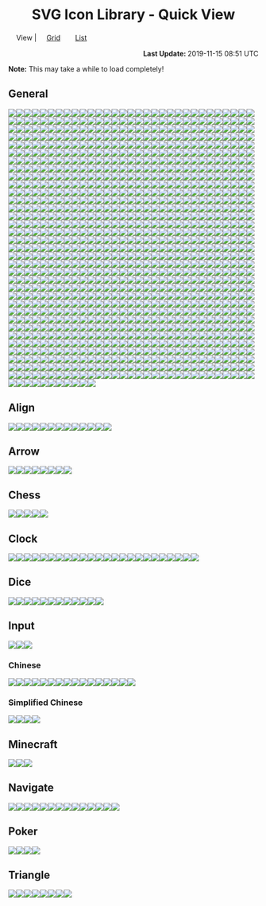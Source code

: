 # <div align="center">SVG Icon Library - Quick View</div>

<img src="../Eye.svg" width="16" height="16" />View | <a href="./QuickView.md"><img src="../Grid.svg" width="16" height="16" />Grid</a>　<a href="./QuickView_List.md"><img src="../ListBullet.svg" width="16" height="16" />List</a>

<div align="right"><strong>Last Update: </strong>2019-11-15 08:51 UTC</div>

<strong>Note:</strong> This may take a while to load completely!

## General

<img src="../Abacus.svg" /><img src="../Accessibility.svg" /><img src="../Account.svg" /><img src="../Acorn.svg" /><img src="../Add.svg" /><img src="../AdobeAcrobat.svg" /><img src="../AdobeAfterEffects.svg" /><img src="../AdobeAfterEffects_Outline.svg" /><img src="../AdobeAudition.svg" /><img src="../AdobeAudition_Outline.svg" /><img src="../AdobeDreamweaver.svg" /><img src="../AdobeDreamweaver_Outline.svg" /><img src="../AdobeIllustrator.svg" /><img src="../AdobeIllustrator_Outline.svg" /><img src="../AdobeInc.svg" /><img src="../AdobeInDesign.svg" /><img src="../AdobeInDesign_Outline.svg" /><img src="../AdobeLightroom.svg" /><img src="../AdobeLightroom_Outline.svg" /><img src="../AdobePhotoshop.svg" /><img src="../AdobePhotoshop_Outline.svg" /><img src="../AdobePremiere.svg" /><img src="../AdobePremiere_Outline.svg" /><img src="../AdobeTypekit.svg" /><img src="../AdobeTypekit_Outline.svg" /><img src="../AdobeXD.svg" /><img src="../AdobeXD_Outline.svg" /><img src="../Airbnb.svg" /><img src="../Airplane.svg" /><img src="../AirPlay.svg" /><img src="../Alarm.svg" /><img src="../Alarm_Add.svg" /><img src="../Alarm_Off.svg" /><img src="../Alarm_On.svg" /><img src="../Alien.svg" /><img src="../AlienMonster.svg" /><img src="../Alien_Alt.svg" /><img src="../Amazon.svg" /><img src="../Ambulance.svg" /><img src="../AMD.svg" /><img src="../Analytics.svg" /><img src="../Anchor.svg" /><img src="../Anger.svg" /><img src="../AngularJS.svg" /><img src="../AngularUniversal.svg" /><img src="../Announcement.svg" /><img src="../Apartment.svg" /><img src="../Apple.svg" /><img src="../AppleInc.svg" /><img src="../Applications.svg" /><img src="../Applications_Alt.svg" /><img src="../Archive.svg" /><img src="../Archway.svg" /><img src="../Arduino.svg" /><img src="../Assignment.svg" /><img src="../Assignment_Late.svg" /><img src="../Assignment_TurnIn.svg" /><img src="../Astronaut.svg" /><img src="../AthleticShoe.svg" /><img src="../Atom.svg" /><img src="../Award.svg" /><img src="../Axe.svg" /><img src="../Baby.svg" /><img src="../BabyCarriage.svg" /><img src="../Baby_Face.svg" /><img src="../Backpack.svg" /><img src="../Backspace.svg" /><img src="../Bacon.svg" /><img src="../Badge.svg" /><img src="../Baidu.svg" /><img src="../BalanceScale.svg" /><img src="../BalletShoes.svg" /><img src="../Balloon.svg" /><img src="../Ballot.svg" /><img src="../Banana.svg" /><img src="../Bandcamp.svg" /><img src="../Bandcamp_Alt.svg" /><img src="../Bank.svg" /><img src="../BarberPole.svg" /><img src="../BarChart.svg" /><img src="../BarChart_Horizontal.svg" /><img src="../Baseball.svg" /><img src="../Basketball.svg" /><img src="../Bat.svg" /><img src="../BathTub.svg" /><img src="../Bat_Alt.svg" /><img src="../BeachUmbrella.svg" /><img src="../BeatsByDre.svg" /><img src="../Bed.svg" /><img src="../Bed_Empty.svg" /><img src="../Bee.svg" /><img src="../Beer.svg" /><img src="../Bell.svg" /><img src="../Bicycle.svg" /><img src="../Bike.svg" /><img src="../Bing.svg" /><img src="../Binoculars.svg" /><img src="../Biohazard.svg" /><img src="../Bitbucket.svg" /><img src="../Blender.svg" /><img src="../BlenderSoftware.svg" /><img src="../Blind.svg" /><img src="../Block.svg" /><img src="../Block_Alt.svg" /><img src="../Blogger.svg" /><img src="../Blogger_Alt.svg" /><img src="../Blowfish.svg" /><img src="../Bluetooth.svg" /><img src="../Bluetooth_Alt.svg" /><img src="../Bold.svg" /><img src="../Bomb.svg" /><img src="../Bone.svg" /><img src="../Book.svg" /><img src="../Bookmark.svg" /><img src="../Bookmarks.svg" /><img src="../Bookmark_Outline.svg" /><img src="../Boot.svg" /><img src="../Bootstrap.svg" /><img src="../BorderColour.svg" /><img src="../BowlingBall.svg" /><img src="../BoxingGlove.svg" /><img src="../Brain.svg" /><img src="../Bread.svg" /><img src="../BroadcastTower.svg" /><img src="../BrokenPage.svg" /><img src="../Broom.svg" /><img src="../Brusher.svg" /><img src="../Buffer.svg" /><img src="../Bug.svg" /><img src="../Bullhorn.svg" /><img src="../Burrito.svg" /><img src="../Bus.svg" /><img src="../BusinessBag.svg" /><img src="../BusinessBag_Alt.svg" /><img src="../BusinessBag_Outline.svg" /><img src="../BusStop.svg" /><img src="../Bus_Alt.svg" /><img src="../CableCar.svg" /><img src="../Cache.svg" /><img src="../Cake.svg" /><img src="../Calculator.svg" /><img src="../Calendar.svg" /><img src="../Calendar_Today.svg" /><img src="../Camera.svg" /><img src="../Camera_Enhance.svg" /><img src="../Campground.svg" /><img src="../Candle.svg" /><img src="../Candy.svg" /><img src="../CandyCane.svg" /><img src="../CandyCorn.svg" /><img src="../Cannabis.svg" /><img src="../Capsules.svg" /><img src="../Car.svg" /><img src="../Carrot.svg" /><img src="../CarWash.svg" /><img src="../Car_Alt.svg" /><img src="../CashRegister.svg" /><img src="../Cast.svg" /><img src="../Cat.svg" /><img src="../Category.svg" /><img src="../Cauldron.svg" /><img src="../CCTV.svg" /><img src="../Chair.svg" /><img src="../Chalkboard.svg" /><img src="../Chat.svg" /><img src="../Cheese.svg" /><img src="../CheeseBurger.svg" /><img src="../Chef_Hat.svg" /><img src="../Chesses.svg" /><img src="../Child.svg" /><img src="../ChocolateBar.svg" /><img src="../Chopsticks.svg" /><img src="../Church.svg" /><img src="../City.svg" /><img src="../Clapperboard.svg" /><img src="../ClearAll.svg" /><img src="../Clipboard.svg" /><img src="../Clipboard_List.svg" /><img src="../Clipboard_Outline.svg" /><img src="../Clock.svg" /><img src="../Clock_Night.svg" /><img src="../Clothes.svg" /><img src="../Cloud.svg" /><img src="../Cloudflare.svg" /><img src="../Cloud_Done.svg" /><img src="../Cloud_Download.svg" /><img src="../Cloud_Off.svg" /><img src="../Cloud_Off_Outline.svg" /><img src="../Cloud_Outline.svg" /><img src="../Cloud_Upload.svg" /><img src="../CocktailGlass.svg" /><img src="../Code.svg" /><img src="../CodePen.svg" /><img src="../CoffeeScript.svg" /><img src="../Coin.svg" /><img src="../Comment.svg" /><img src="../Comment_Add.svg" /><img src="../Compare.svg" /><img src="../Compass.svg" /><img src="../Construction.svg" /><img src="../Contactless.svg" /><img src="../Contacts.svg" /><img src="../ConvenienceStore.svg" /><img src="../Cookie.svg" /><img src="../Copyright.svg" /><img src="../Corn.svg" /><img src="../Couch.svg" /><img src="../Cow.svg" /><img src="../CowgirlBoot.svg" /><img src="../CPlusPlus.svg" /><img src="../CProgramming.svg" /><img src="../CreativeCommons.svg" /><img src="../CreditCard.svg" /><img src="../Cricket.svg" /><img src="../Cross.svg" /><img src="../Crow.svg" /><img src="../Crown.svg" /><img src="../CrystalBall.svg" /><img src="../CSS3.svg" /><img src="../Cup.svg" /><img src="../Cup_Hot.svg" /><img src="../CurseForge.svg" /><img src="../Cyclone.svg" /><img src="../Dashboard.svg" /><img src="../DassaultSystemes.svg" /><img src="../Database.svg" /><img src="../DataUsage.svg" /><img src="../Deaf.svg" /><img src="../Delete.svg" /><img src="../DeleteAll.svg" /><img src="../Dell.svg" /><img src="../Dell_Alt.svg" /><img src="../Dell_Alt2.svg" /><img src="../DepartureBoard.svg" /><img src="../Description.svg" /><img src="../Description_File.svg" /><img src="../Description_Short.svg" /><img src="../DesktopComputer.svg" /><img src="../DesktopComputer_Mac.svg" /><img src="../DesktopComputer_Windows.svg" /><img src="../DeveloperBoard.svg" /><img src="../DeviantArt.svg" /><img src="../Devices.svg" /><img src="../Dharmachakra.svg" /><img src="../Dialpad.svg" /><img src="../Dices.svg" /><img src="../Digging.svg" /><img src="../Direction.svg" /><img src="../Discord.svg" /><img src="../Discord_Alt.svg" /><img src="../DNA.svg" /><img src="../Docker.svg" /><img src="../Doctor.svg" /><img src="../Dog.svg" /><img src="../DollarSign.svg" /><img src="../Dolly.svg" /><img src="../Dolphin.svg" /><img src="../Donut.svg" /><img src="../DonutChart_Large.svg" /><img src="../DonutChart_Small.svg" /><img src="../Door.svg" /><img src="../DoubleTick.svg" /><img src="../Doughnut.svg" /><img src="../Dove.svg" /><img src="../Download.svg" /><img src="../DragIndicator.svg" /><img src="../Dragon.svg" /><img src="../Drink.svg" /><img src="../Dropbox.svg" /><img src="../Dropper.svg" /><img src="../Drum.svg" /><img src="../Drumstick.svg" /><img src="../Duck.svg" /><img src="../DuckDuckGo.svg" /><img src="../Dumbbell.svg" /><img src="../Dungeon.svg" /><img src="../Ear.svg" /><img src="../Earth.svg" /><img src="../Earth_Alt.svg" /><img src="../eBay.svg" /><img src="../EclipseIDE.svg" /><img src="../Egg.svg" /><img src="../Eject.svg" /><img src="../ElectricGuitar.svg" /><img src="../ElectronJS.svg" /><img src="../Elephant.svg" /><img src="../Encryption.svg" /><img src="../Encryption_Disable.svg" /><img src="../Encryption_Enhance.svg" /><img src="../Envelope.svg" /><img src="../EpicGames.svg" /><img src="../Eraser.svg" /><img src="../Error.svg" /><img src="../Error_Outline.svg" /><img src="../ESLint.svg" /><img src="../EVStation.svg" /><img src="../ExclamationMark.svg" /><img src="../Explore.svg" /><img src="../Eye.svg" /><img src="../Eyes.svg" /><img src="../Face.svg" /><img src="../Facebook.svg" /><img src="../FacebookMessenger.svg" /><img src="../Facebook_Alt.svg" /><img src="../Fan.svg" /><img src="../FastFood.svg" /><img src="../FastForward.svg" /><img src="../FastRewind.svg" /><img src="../Favro.svg" /><img src="../FaxMachine.svg" /><img src="../Feather.svg" /><img src="../FeatHub.svg" /><img src="../Fedora.svg" /><img src="../Feedback.svg" /><img src="../Feedly.svg" /><img src="../Female.svg" /><img src="../FighterJet.svg" /><img src="../File.svg" /><img src="../FillColour.svg" /><img src="../Filter.svg" /><img src="../FindInPage.svg" /><img src="../Fingerprint.svg" /><img src="../Fire.svg" /><img src="../FireExtinguisher.svg" /><img src="../Fireplace.svg" /><img src="../Fireworks.svg" /><img src="../FirstAid.svg" /><img src="../Fish.svg" /><img src="../FishingPole.svg" /><img src="../FishingRod.svg" /><img src="../Fitbit.svg" /><img src="../Flag.svg" /><img src="../Flag_Alt.svg" /><img src="../Flag_Chequered.svg" /><img src="../Flag_Outline.svg" /><img src="../Flag_Pirate.svg" /><img src="../Flag_Triangular.svg" /><img src="../Flare.svg" /><img src="../Flashlight.svg" /><img src="../Flashlight_Alt.svg" /><img src="../FlatShoe.svg" /><img src="../Flickr.svg" /><img src="../Flipboard.svg" /><img src="../FloppyDisk.svg" /><img src="../Flower.svg" /><img src="../Folder.svg" /><img src="../Folder_New.svg" /><img src="../Folder_Outline.svg" /><img src="../Folder_Share.svg" /><img src="../Folder_Special.svg" /><img src="../Font.svg" /><img src="../FontSize.svg" /><img src="../Football.svg" /><img src="../Fork.svg" /><img src="../Forklift.svg" /><img src="../FormatClear.svg" /><img src="../Forum.svg" /><img src="../Forward.svg" /><img src="../Foursquare.svg" /><img src="../FrenchFries.svg" /><img src="../Fridge.svg" /><img src="../Frog.svg" /><img src="../FSecure.svg" /><img src="../Function.svg" /><img src="../Funnel.svg" /><img src="../GameController.svg" /><img src="../Gamepad.svg" /><img src="../GasStation.svg" /><img src="../Gavel.svg" /><img src="../Gear.svg" /><img src="../Gem.svg" /><img src="../Gesture.svg" /><img src="../Ghost.svg" /><img src="../Ghost_Alt.svg" /><img src="../Gift.svg" /><img src="../GiftCard.svg" /><img src="../Gifts.svg" /><img src="../GingerbreadMan.svg" /><img src="../Git.svg" /><img src="../GitHub.svg" /><img src="../GitLab.svg" /><img src="../GlassCup.svg" /><img src="../Glasses.svg" /><img src="../Goblin.svg" /><img src="../Golf.svg" /><img src="../GolfCourse.svg" /><img src="../Golf_Outline.svg" /><img src="../Google.svg" /><img src="../GoogleAllo.svg" /><img src="../GoogleAnalytics.svg" /><img src="../GoogleAndroidRobot.svg" /><img src="../GoogleAndroidRobot_Old.svg" /><img src="../GoogleChrome.svg" /><img src="../GoogleCloud.svg" /><img src="../GoogleDrive.svg" /><img src="../GoogleDuo.svg" /><img src="../GoogleHangouts.svg" /><img src="../GoogleHangoutsChat.svg" /><img src="../GoogleKeep.svg" /><img src="../GooglePlay.svg" /><img src="../GooglePodcasts.svg" /><img src="../GoogleScholar.svg" /><img src="../GoogleTranslate.svg" /><img src="../GoProgramming.svg" /><img src="../Gopuram.svg" /><img src="../Gradle.svg" /><img src="../GraduationHat.svg" /><img src="../Grapes.svg" /><img src="../Gravatar.svg" /><img src="../Grid.svg" /><img src="../Grid_Outline.svg" /><img src="../Group.svg" /><img src="../Group_Add.svg" /><img src="../Guitar.svg" /><img src="../Hamburger.svg" /><img src="../Hammer.svg" /><img src="../Hand.svg" /><img src="../Handball.svg" /><img src="../Handshake.svg" /><img src="../Hanger.svg" /><img src="../Hashtag.svg" /><img src="../Headset.svg" /><img src="../Headset_WithMic.svg" /><img src="../Healing.svg" /><img src="../Heart.svg" /><img src="../Heart_Outline.svg" /><img src="../HeeledBoot.svg" /><img src="../HeeledSandal.svg" /><img src="../Helicopter.svg" /><img src="../Helmet.svg" /><img src="../Help.svg" /><img src="../Help_Outline.svg" /><img src="../Heroku.svg" /><img src="../HewlettPackard.svg" /><img src="../HighHeeledShoe.svg" /><img src="../Highlighter.svg" /><img src="../HighPriority.svg" /><img src="../HighVoltage.svg" /><img src="../Hiking.svg" /><img src="../HikingBoot.svg" /><img src="../Hippo.svg" /><img src="../History.svg" /><img src="../Hockey.svg" /><img src="../Home.svg" /><img src="../Honeybee.svg" /><img src="../Horse.svg" /><img src="../Hospital.svg" /><img src="../Hospital_Alt.svg" /><img src="../Hospital_Alt2.svg" /><img src="../Hotdog.svg" /><img src="../Hotel.svg" /><img src="../HotTub.svg" /><img src="../Hourglass.svg" /><img src="../Hourglass_Outline.svg" /><img src="../House.svg" /><img src="../HTML5.svg" /><img src="../HTTP.svg" /><img src="../HTTPS.svg" /><img src="../Huawei.svg" /><img src="../Hulu.svg" /><img src="../HumbleBundle.svg" /><img src="../Icecream.svg" /><img src="../IDBadge.svg" /><img src="../IDCard.svg" /><img src="../iFixit.svg" /><img src="../Igloo.svg" /><img src="../Image.svg" /><img src="../Image_Outline.svg" /><img src="../IMDb.svg" /><img src="../Inbox.svg" /><img src="../Incandescent.svg" /><img src="../Indent_Decrease.svg" /><img src="../Indent_Increase.svg" /><img src="../Industry.svg" /><img src="../Information.svg" /><img src="../Information_Outline.svg" /><img src="../Inkscape.svg" /><img src="../Instacart.svg" /><img src="../Instagram.svg" /><img src="../Instagram_Alt.svg" /><img src="../Intel.svg" /><img src="../iPad.svg" /><img src="../Iridescent.svg" /><img src="../Italic.svg" /><img src="../JackOLantern.svg" /><img src="../Java.svg" /><img src="../JavaScript.svg" /><img src="../JavaScriptMacro.svg" /><img src="../Jekyll.svg" /><img src="../Joystick.svg" /><img src="../jQuery.svg" /><img src="../Jug.svg" /><img src="../Key.svg" /><img src="../Keyboard.svg" /><img src="../Keyboard_Outline.svg" /><img src="../KitchenKnife.svg" /><img src="../KiwiBird.svg" /><img src="../KneeHighBoot.svg" /><img src="../Knife.svg" /><img src="../Label.svg" /><img src="../LaboratoryFlask.svg" /><img src="../LadyBeetle.svg" /><img src="../Landmark.svg" /><img src="../Language.svg" /><img src="../Laptop.svg" /><img src="../Laptop_Chromebook.svg" /><img src="../Laptop_Mac.svg" /><img src="../Laptop_Windows.svg" /><img src="../LargeBrusher.svg" /><img src="../Launch.svg" /><img src="../Layers.svg" /><img src="../Leaf.svg" /><img src="../Lemon.svg" /><img src="../LGTM.svg" /><img src="../LGTM_Alt.svg" /><img src="../Library.svg" /><img src="../LifeRing.svg" /><img src="../LightBulb.svg" /><img src="../LightBulb_Alt.svg" /><img src="../LightningBolt.svg" /><img src="../LINE.svg" /><img src="../LineSpacing.svg" /><img src="../LineStyle.svg" /><img src="../LineWeight.svg" /><img src="../LinkedIn.svg" /><img src="../LinkHref.svg" /><img src="../Linux.svg" /><img src="../ListBullet.svg" /><img src="../ListNumber.svg" /><img src="../ListSheet.svg" /><img src="../Location.svg" /><img src="../Lock.svg" /><img src="../Lock_Unlock.svg" /><img src="../Lollipop.svg" /><img src="../LowPriority.svg" /><img src="../Lua.svg" /><img src="../Luggage.svg" /><img src="../Magic.svg" /><img src="../Magnet.svg" /><img src="../Magnifier.svg" /><img src="../Magnifier_Alt.svg" /><img src="../Mail.svg" /><img src="../Male.svg" /><img src="../Mandolin.svg" /><img src="../ManShoe.svg" /><img src="../Map.svg" /><img src="../MapleLeaf.svg" /><img src="../Map_Alt.svg" /><img src="../Map_Alt_Outline.svg" /><img src="../Markdown.svg" /><img src="../MasterCard.svg" /><img src="../McAfee.svg" /><img src="../MDNWebDocs.svg" /><img src="../MDNWebDocs_Alt.svg" /><img src="../Meat.svg" /><img src="../Medal.svg" /><img src="../MediaFire.svg" /><img src="../MediumBlog.svg" /><img src="../Medkit.svg" /><img src="../MEGA.svg" /><img src="../Melon.svg" /><img src="../MembershipCard.svg" /><img src="../Menu.svg" /><img src="../MenuBook.svg" /><img src="../Merge.svg" /><img src="../Meteor.svg" /><img src="../Microchip.svg" /><img src="../Microphone.svg" /><img src="../Microphone_Off.svg" /><img src="../Microphone_Outline.svg" /><img src="../Microscope.svg" /><img src="../Microsoft.svg" /><img src="../MicrosoftAccess.svg" /><img src="../MicrosoftAzure.svg" /><img src="../MicrosoftEdge.svg" /><img src="../MicrosoftExcel.svg" /><img src="../MicrosoftInternetExplorer.svg" /><img src="../MicrosoftOneDrive.svg" /><img src="../MicrosoftOneNote.svg" /><img src="../MicrosoftOutlook.svg" /><img src="../MicrosoftPowerPoint.svg" /><img src="../MicrosoftTeams.svg" /><img src="../MicrosoftWindows.svg" /><img src="../MicrosoftWord.svg" /><img src="../Minus.svg" /><img src="../Mitten.svg" /><img src="../Mixer.svg" /><img src="../MMS.svg" /><img src="../Mojang.svg" /><img src="../Money.svg" /><img src="../Money_Outline.svg" /><img src="../MongoDB.svg" /><img src="../Monkey.svg" /><img src="../Monument.svg" /><img src="../Mood_Bad.svg" /><img src="../Mood_Best.svg" /><img src="../Mood_Good.svg" /><img src="../Mood_Worst.svg" /><img src="../Moon.svg" /><img src="../Moon_Alt.svg" /><img src="../Moon_Full.svg" /><img src="../Moon_Less.svg" /><img src="../More_Horizontal.svg" /><img src="../More_Vertical.svg" /><img src="../Mosque.svg" /><img src="../Motorcycle.svg" /><img src="../MotorHelmet.svg" /><img src="../Mountain.svg" /><img src="../MountainBike.svg" /><img src="../Mouse.svg" /><img src="../Movie.svg" /><img src="../Moyai.svg" /><img src="../MozillaFirefox.svg" /><img src="../Museum.svg" /><img src="../Mushroom.svg" /><img src="../MusicAlbum.svg" /><img src="../MusicalNote.svg" /><img src="../MusicalNote_Alt.svg" /><img src="../MySQL.svg" /><img src="../Narwhal.svg" /><img src="../NativeScript.svg" /><img src="../Netflix.svg" /><img src="../NetworkCheck.svg" /><img src="../NewRelease.svg" /><img src="../Newspaper.svg" /><img src="../NFC.svg" /><img src="../Nintendo.svg" /><img src="../NintendoGameCube.svg" /><img src="../NintendoSwitch.svg" /><img src="../NodeJS.svg" /><img src="../Notification.svg" /><img src="../Notification_Active.svg" /><img src="../Notification_Add.svg" /><img src="../Notification_Off.svg" /><img src="../Notification_Off_Outline.svg" /><img src="../Notification_Outline.svg" /><img src="../Notification_Snooze.svg" /><img src="../NPM.svg" /><img src="../NPM_Alt.svg" /><img src="../Nurse.svg" /><img src="../Nvidia.svg" /><img src="../Oculus.svg" /><img src="../Office.svg" /><img src="../OfflineBolt.svg" /><img src="../Ogre.svg" /><img src="../OpenVPN.svg" /><img src="../Opera.svg" /><img src="../OpticalDisk.svg" /><img src="../Oracle.svg" /><img src="../Origin.svg" /><img src="../OutdoorGrill.svg" /><img src="../Owl.svg" /><img src="../Package.svg" /><img src="../PaintRoller.svg" /><img src="../Palette.svg" /><img src="../Panorama.svg" /><img src="../Paperclip.svg" /><img src="../Paperclip_Alt.svg" /><img src="../Paperclip_Alt2.svg" /><img src="../ParachuteBox.svg" /><img src="../Paragraph.svg" /><img src="../Parking.svg" /><img src="../Passport.svg" /><img src="../Patreon.svg" /><img src="../Pause.svg" /><img src="../Paw.svg" /><img src="../PayPal.svg" /><img src="../Pen.svg" /><img src="../PepperHot.svg" /><img src="../Periscope.svg" /><img src="../Person.svg" /><img src="../Person_Add.svg" /><img src="../Pharmacy.svg" /><img src="../PhoneCall.svg" /><img src="../PhoneCall_End.svg" /><img src="../Photo.svg" /><img src="../PhotoAlbum.svg" /><img src="../Photo_Add.svg" /><img src="../PHP.svg" /><img src="../Pickaxe.svg" /><img src="../Pie.svg" /><img src="../PieChart.svg" /><img src="../Pig.svg" /><img src="../Pinterest.svg" /><img src="../Pizza.svg" /><img src="../Play.svg" /><img src="../Playlist.svg" /><img src="../PlayStation.svg" /><img src="../Plug.svg" /><img src="../Plus.svg" /><img src="../Poll.svg" /><img src="../Polymer.svg" /><img src="../Poo.svg" /><img src="../Popcorn.svg" /><img src="../PotionFlask.svg" /><img src="../PowerOff.svg" /><img src="../PowerOn.svg" /><img src="../PowerShell.svg" /><img src="../Pray.svg" /><img src="../PregnantWoman.svg" /><img src="../Printer.svg" /><img src="../Printer_Disable.svg" /><img src="../Pumpkin.svg" /><img src="../Puzzle.svg" /><img src="../Python.svg" /><img src="../QuestionMark.svg" /><img src="../Quote.svg" /><img src="../Rabbit.svg" /><img src="../Radiation.svg" /><img src="../Radiation_Alt.svg" /><img src="../Radio.svg" /><img src="../Railway.svg" /><img src="../Rain.svg" /><img src="../RandomAccessMemory.svg" /><img src="../RaspberryPi.svg" /><img src="../RaspberryPi_Outline.svg" /><img src="../Receipt.svg" /><img src="../Record.svg" /><img src="../RecreationalVehicle.svg" /><img src="../Reddit.svg" /><img src="../Reddit_Alt.svg" /><img src="../Redo.svg" /><img src="../Refresh.svg" /><img src="../Remove.svg" /><img src="../Renew.svg" /><img src="../Repeat.svg" /><img src="../Replay.svg" /><img src="../Reply.svg" /><img src="../ReplyAll.svg" /><img src="../Report.svg" /><img src="../Report_Off.svg" /><img src="../ResetColour.svg" /><img src="../Restaurant.svg" /><img src="../Restaurant_Alt.svg" /><img src="../Restore.svg" /><img src="../Ribbon.svg" /><img src="../Road.svg" /><img src="../Roblox.svg" /><img src="../RobloxStudio.svg" /><img src="../Robot.svg" /><img src="../Robot_Alt.svg" /><img src="../Rocket.svg" /><img src="../Rotate-Clockwise.svg" /><img src="../Rotate-CounterClockwise.svg" /><img src="../Route.svg" /><img src="../Router.svg" /><img src="../Rowing.svg" /><img src="../RSS.svg" /><img src="../RubbishBin.svg" /><img src="../RubyProgramming.svg" /><img src="../Rugby.svg" /><img src="../Ruler.svg" /><img src="../Run.svg" /><img src="../RunningShoe.svg" /><img src="../Safari.svg" /><img src="../Safari_Alt.svg" /><img src="../Salad.svg" /><img src="../Sandwich.svg" /><img src="../Sass.svg" /><img src="../Sass_Alt.svg" /><img src="../Satellite.svg" /><img src="../SatelliteDish.svg" /><img src="../Sausage.svg" /><img src="../Scanner.svg" /><img src="../School.svg" /><img src="../Scissors.svg" /><img src="../Screwdriver.svg" /><img src="../SDCard.svg" /><img src="../Seat.svg" /><img src="../Security.svg" /><img src="../Seedling.svg" /><img src="../Sega.svg" /><img src="../SelectAll.svg" /><img src="../Send.svg" /><img src="../Server.svg" /><img src="../Share.svg" /><img src="../Shark.svg" /><img src="../ShavedIce.svg" /><img src="../Shazam.svg" /><img src="../Shears.svg" /><img src="../Sheep.svg" /><img src="../Shell.svg" /><img src="../ShellInc.svg" /><img src="../Shield.svg" /><img src="../Ship.svg" /><img src="../Shopify.svg" /><img src="../ShoppingBag.svg" /><img src="../ShoppingBasket.svg" /><img src="../ShoppingCart.svg" /><img src="../ShoppingCart_Add.svg" /><img src="../ShoppingCart_Remove.svg" /><img src="../Shovel.svg" /><img src="../Shower.svg" /><img src="../Shredder.svg" /><img src="../Shuffle.svg" /><img src="../ShuttleBus.svg" /><img src="../SignUp.svg" /><img src="../SIMCard.svg" /><img src="../SIMCard_Off.svg" /><img src="../SinaWeibo.svg" /><img src="../Sitemap.svg" /><img src="../Skating.svg" /><img src="../Skiing.svg" /><img src="../SkiingNordic.svg" /><img src="../Skillet.svg" /><img src="../Skull.svg" /><img src="../Skull_Alt.svg" /><img src="../Skype.svg" /><img src="../Slack.svg" /><img src="../Sleigh.svg" /><img src="../Smartphone.svg" /><img src="../SMS.svg" /><img src="../SMS_Fail.svg" /><img src="../Snail.svg" /><img src="../Snake.svg" /><img src="../Snapchat.svg" /><img src="../Snowboarding.svg" /><img src="../Snowflake.svg" /><img src="../Snowman.svg" /><img src="../Snowplow.svg" /><img src="../SnowyGlobe.svg" /><img src="../Soap.svg" /><img src="../Soccer.svg" /><img src="../Sock.svg" /><img src="../Socks.svg" /><img src="../Sofa.svg" /><img src="../SoftIcecream.svg" /><img src="../Sort.svg" /><img src="../Sort_ByAlpha.svg" /><img src="../SoundCloud.svg" /><img src="../Soup.svg" /><img src="../Spa.svg" /><img src="../Spacebar.svg" /><img src="../SpaceShuttle.svg" /><img src="../Speaker.svg" /><img src="../Speaker_Group.svg" /><img src="../Speedometer.svg" /><img src="../Speedometer_Alt.svg" /><img src="../SpellCheck.svg" /><img src="../Spider.svg" /><img src="../SpiderWeb.svg" /><img src="../Spider_Alt.svg" /><img src="../Split.svg" /><img src="../Spoon.svg" /><img src="../Spotify.svg" /><img src="../SprayCan.svg" /><img src="../SquareFoot.svg" /><img src="../Squirrel.svg" /><img src="../StackExchange.svg" /><img src="../StackOverflow.svg" /><img src="../Stamp.svg" /><img src="../Star.svg" /><img src="../Star_Half.svg" /><img src="../Star_Outline.svg" /><img src="../Status.svg" /><img src="../Steak.svg" /><img src="../SteamGameService.svg" /><img src="../SteamGameService_Alt.svg" /><img src="../SteeringWheel.svg" /><img src="../Stethoscope.svg" /><img src="../StickyNote.svg" /><img src="../Stop.svg" /><img src="../StopSign.svg" /><img src="../Storage.svg" /><img src="../Store.svg" /><img src="../Straighten.svg" /><img src="../Strikethrough.svg" /><img src="../Strikethrough_Alt.svg" /><img src="../Stroopwafel.svg" /><img src="../Style.svg" /><img src="../Subject.svg" /><img src="../Subtitle.svg" /><img src="../Subway.svg" /><img src="../Suitcase.svg" /><img src="../Sun.svg" /><img src="../Sunglasses.svg" /><img src="../Sunny.svg" /><img src="../Sun_Alt.svg" /><img src="../Sun_Half.svg" /><img src="../Sun_Outline.svg" /><img src="../Sushi.svg" /><img src="../Swap_Horizontal.svg" /><img src="../Swap_Vertical.svg" /><img src="../Swift.svg" /><img src="../SwimmingPool.svg" /><img src="../SwimmingPool_Alt.svg" /><img src="../Sword.svg" /><img src="../Swords.svg" /><img src="../Synagogue.svg" /><img src="../Sync.svg" /><img src="../Sync_Disable.svg" /><img src="../Sync_Problem.svg" /><img src="../Syringe.svg" /><img src="../TableChart.svg" /><img src="../Tablet.svg" /><img src="../TableTennis.svg" /><img src="../Tablet_Android.svg" /><img src="../Tablet_Mac.svg" /><img src="../Tachometer.svg" /><img src="../Tachometer_Alt.svg" /><img src="../Taco.svg" /><img src="../Tag.svg" /><img src="../Tangerine.svg" /><img src="../Tape.svg" /><img src="../Target.svg" /><img src="../Taxi.svg" /><img src="../TeaCup.svg" /><img src="../TeamViewer.svg" /><img src="../TeddyBear.svg" /><img src="../Telegram.svg" /><img src="../Telegram_Alt.svg" /><img src="../Television.svg" /><img src="../TelevisionBroadcastsLimited_HongKong.svg" /><img src="../Tennis.svg" /><img src="../Terminal.svg" /><img src="../Terrain.svg" /><img src="../Tesla.svg" /><img src="../TestTube.svg" /><img src="../TextColour.svg" /><img src="../TextDirection_LR.svg" /><img src="../TextDirection_RL.svg" /><img src="../Thermometer.svg" /><img src="../Thumbtack.svg" /><img src="../Thumb_Down.svg" /><img src="../Thumb_Score.svg" /><img src="../Thumb_Up.svg" /><img src="../ThunderRain.svg" /><img src="../Tick.svg" /><img src="../Ticket.svg" /><img src="../TikTok.svg" /><img src="../Timelapse.svg" /><img src="../Timeline.svg" /><img src="../Timer.svg" /><img src="../Timer_Off.svg" /><img src="../Tinder.svg" /><img src="../Title.svg" /><img src="../Toggl.svg" /><img src="../Toilet.svg" /><img src="../ToiletPaper.svg" /><img src="../Toilet_Alt.svg" /><img src="../Toolbox.svg" /><img src="../Tools.svg" /><img src="../Tooth.svg" /><img src="../Tooth_Alt.svg" /><img src="../Tor.svg" /><img src="../ToriiGate.svg" /><img src="../Tractor.svg" /><img src="../TrafficCone.svg" /><img src="../TrafficLight.svg" /><img src="../Train.svg" /><img src="../Tram.svg" /><img src="../Transports.svg" /><img src="../TravisCI.svg" /><img src="../Tree.svg" /><img src="../Trello.svg" /><img src="../Trending_Down.svg" /><img src="../Trending_Flat.svg" /><img src="../Trending_Up.svg" /><img src="../Trophy.svg" /><img src="../TropicalFish.svg" /><img src="../Truck.svg" /><img src="../Tshirt.svg" /><img src="../Tumblr.svg" /><img src="../Turkey.svg" /><img src="../Turtle.svg" /><img src="../Twitch.svg" /><img src="../Twitter.svg" /><img src="../TypeScript.svg" /><img src="../Uber.svg" /><img src="../Ubisoft.svg" /><img src="../Ubuntu.svg" /><img src="../Ubuntu_Alt.svg" /><img src="../Umbrella.svg" /><img src="../Unarchive.svg" /><img src="../Underline.svg" /><img src="../Undo.svg" /><img src="../Unicorn.svg" /><img src="../UnidentifiedFlyingObject.svg" /><img src="../Unity.svg" /><img src="../University.svg" /><img src="../UnrealEngine.svg" /><img src="../UnrealEngine_Alt.svg" /><img src="../UnrealEngine_Alt2.svg" /><img src="../Update.svg" /><img src="../Upload.svg" /><img src="../USB.svg" /><img src="../USBDriver.svg" /><img src="../VehicleFansCommunity.svg" /><img src="../Verified.svg" /><img src="../Viber.svg" /><img src="../Viber_Alt.svg" /><img src="../Vibration.svg" /><img src="../VideoCamera.svg" /><img src="../VideoCamera_Off.svg" /><img src="../Vignette.svg" /><img src="../Vihara.svg" /><img src="../Vimeo.svg" /><img src="../Vine.svg" /><img src="../Visa.svg" /><img src="../Visibility.svg" /><img src="../Visibility_Off.svg" /><img src="../VisualStudio.svg" /><img src="../VisualStudioCode.svg" /><img src="../VK.svg" /><img src="../VK_Alt.svg" /><img src="../VLCMediaPlayer.svg" /><img src="../Voicemail.svg" /><img src="../Volleyball.svg" /><img src="../Volume_Maximum.svg" /><img src="../Volume_Minimum.svg" /><img src="../Volume_Minimum_Alt.svg" /><img src="../Volume_Mute.svg" /><img src="../Volume_Mute_Alt.svg" /><img src="../Volume_Off.svg" /><img src="../Vote.svg" /><img src="../Vote_Alt.svg" /><img src="../VRCardboard.svg" /><img src="../VueJS.svg" /><img src="../Walk.svg" /><img src="../Wallet.svg" /><img src="../Wallpaper.svg" /><img src="../Warehouse.svg" /><img src="../Warning.svg" /><img src="../WashingMachine.svg" /><img src="../Watch.svg" /><img src="../Watermelon.svg" /><img src="../Webpack.svg" /><img src="../Whale.svg" /><img src="../WhatsApp.svg" /><img src="../WhatsApp_Alt.svg" /><img src="../WhatsHot.svg" /><img src="../Wheat.svg" /><img src="../Wheel.svg" /><img src="../Wheelchair.svg" /><img src="../Wheelchair_Disable.svg" /><img src="../Wheel_Alt.svg" /><img src="../Whistle.svg" /><img src="../Widget.svg" /><img src="../WiFi.svg" /><img src="../WiFi_Off.svg" /><img src="../Wii.svg" /><img src="../Wikipedia.svg" /><img src="../Wind.svg" /><img src="../WineBottle.svg" /><img src="../WineGlass.svg" /><img src="../WizardHat.svg" /><img src="../WomanBoot.svg" /><img src="../WomanSandal.svg" /><img src="../WordPress.svg" /><img src="../WordPress_Alt.svg" /><img src="../WrapText.svg" /><img src="../Wrench.svg" /><img src="../Xbox.svg" /><img src="../XSplit.svg" /><img src="../Yahoo.svg" /><img src="../Yarn.svg" /><img src="../Yarn_Alt.svg" /><img src="../Yelp.svg" /><img src="../YinYang.svg" /><img src="../YouTube.svg" /><img src="../YouTubeGaming.svg" /><img src="../Zombie.svg" /><img src="../ZoomIn.svg" /><img src="../ZoomOut.svg" /><img src="../Zzz.svg" />

## Align

<img src="../Align/Bottom.svg" /><img src="../Align/Bottom_Object.svg" /><img src="../Align/Center.svg" /><img src="../Align/Center_Object.svg" /><img src="../Align/Justify.svg" /><img src="../Align/Left.svg" /><img src="../Align/Left_Object.svg" /><img src="../Align/Middle.svg" /><img src="../Align/Middle_Object.svg" /><img src="../Align/Right.svg" /><img src="../Align/Right_Object.svg" /><img src="../Align/Top.svg" /><img src="../Align/Top_Object.svg" />

## Arrow

<img src="../Arrow/Down.svg" /><img src="../Arrow/Down_Tail.svg" /><img src="../Arrow/Left.svg" /><img src="../Arrow/Left_Tail.svg" /><img src="../Arrow/Right.svg" /><img src="../Arrow/Right_Tail.svg" /><img src="../Arrow/Up.svg" /><img src="../Arrow/Up_Tail.svg" />

## Chess

<img src="../Chess/Bishop.svg" /><img src="../Chess/Knight.svg" /><img src="../Chess/Pawn.svg" /><img src="../Chess/Queen.svg" /><img src="../Chess/Rook.svg" />

## Clock

<img src="../Clock/1.svg" /><img src="../Clock/10.svg" /><img src="../Clock/10_Outline.svg" /><img src="../Clock/11.svg" /><img src="../Clock/11_Outline.svg" /><img src="../Clock/12.svg" /><img src="../Clock/12_Outline.svg" /><img src="../Clock/1_Outline.svg" /><img src="../Clock/2.svg" /><img src="../Clock/2_Outline.svg" /><img src="../Clock/3.svg" /><img src="../Clock/3_Outline.svg" /><img src="../Clock/4.svg" /><img src="../Clock/4_Outline.svg" /><img src="../Clock/5.svg" /><img src="../Clock/5_Outline.svg" /><img src="../Clock/6.svg" /><img src="../Clock/6_Outline.svg" /><img src="../Clock/7.svg" /><img src="../Clock/7_Outline.svg" /><img src="../Clock/8.svg" /><img src="../Clock/8_Outline.svg" /><img src="../Clock/9.svg" /><img src="../Clock/9_Outline.svg" />

## Dice

<img src="../Dice/Five.svg" /><img src="../Dice/Five_Outline.svg" /><img src="../Dice/Four.svg" /><img src="../Dice/Four_Outline.svg" /><img src="../Dice/One.svg" /><img src="../Dice/One_Outline.svg" /><img src="../Dice/Six.svg" /><img src="../Dice/Six_Outline.svg" /><img src="../Dice/Three.svg" /><img src="../Dice/Three_Outline.svg" /><img src="../Dice/Two.svg" /><img src="../Dice/Two_Outline.svg" />

## Input

<img src="../Input/Chinese.svg" /><img src="../Input/English.svg" /><img src="../Input/SimplifiedChinese.svg" />

### Chinese

<img src="../Input/Chinese/Cangjie.svg" /><img src="../Input/Chinese/Cangjie_Outline.svg" /><img src="../Input/Chinese/Dayi.svg" /><img src="../Input/Chinese/Dayi_Outline.svg" /><img src="../Input/Chinese/Phonetic.svg" /><img src="../Input/Chinese/Phonetic_Outline.svg" /><img src="../Input/Chinese/Pinyin.svg" /><img src="../Input/Chinese/Pinyin_Outline.svg" /><img src="../Input/Chinese/PutonghuaPinyin.svg" /><img src="../Input/Chinese/PutonghuaPinyin_Outline.svg" /><img src="../Input/Chinese/Q9.svg" /><img src="../Input/Chinese/Q9_Outline.svg" /><img src="../Input/Chinese/Row.svg" /><img src="../Input/Chinese/Row_Outline.svg" /><img src="../Input/Chinese/SimplifiedCangjie.svg" /><img src="../Input/Chinese/SimplifiedCangjie_Outline.svg" />

### Simplified Chinese

<img src="../Input/SimplifiedChinese/CantonesePinyin.svg" /><img src="../Input/SimplifiedChinese/CantonesePinyin_Outline.svg" /><img src="../Input/SimplifiedChinese/Pinyin.svg" /><img src="../Input/SimplifiedChinese/Pinyin_Outline.svg" />

## Minecraft

<img src="../Minecraft/Anvil.svg" /><img src="../Minecraft/Creeper_Face.svg" /><img src="../Minecraft/Creeper_Face_Outline.svg" />

## Navigate

<img src="../Navigate/Close.svg" /><img src="../Navigate/First.svg" /><img src="../Navigate/First_Alt.svg" /><img src="../Navigate/Fullscreen.svg" /><img src="../Navigate/Fullscreen_Exit.svg" /><img src="../Navigate/Last.svg" /><img src="../Navigate/Last_Alt.svg" /><img src="../Navigate/Maximize.svg" /><img src="../Navigate/Minimize.svg" /><img src="../Navigate/Next.svg" /><img src="../Navigate/Next_Alt.svg" /><img src="../Navigate/Normalize.svg" /><img src="../Navigate/Previous.svg" /><img src="../Navigate/Previous_Alt.svg" />

## Poker

<img src="../Poker/Club.svg" /><img src="../Poker/Diamond.svg" /><img src="../Poker/Heart.svg" /><img src="../Poker/Spade.svg" />

## Triangle

<img src="../Triangle/Down_60.svg" /><img src="../Triangle/Down_90.svg" /><img src="../Triangle/Left_60.svg" /><img src="../Triangle/Left_90.svg" /><img src="../Triangle/Right_60.svg" /><img src="../Triangle/Right_90.svg" /><img src="../Triangle/Up_60.svg" /><img src="../Triangle/Up_90.svg" />
